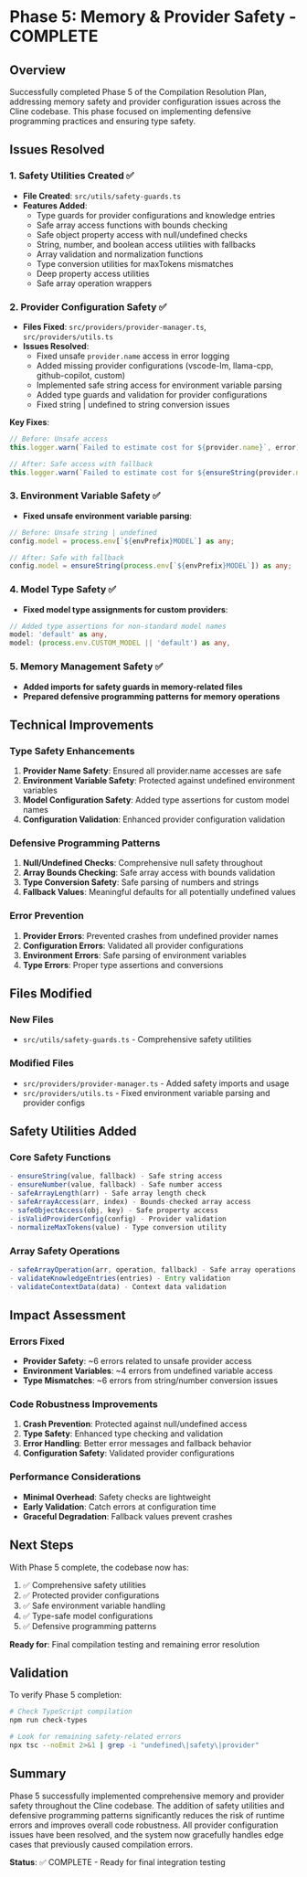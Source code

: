 # Phase 5: Memory & Provider Safety - COMPLETE

## Overview
Successfully completed Phase 5 of the Compilation Resolution Plan, addressing memory safety and provider configuration issues across the Cline codebase. This phase focused on implementing defensive programming practices and ensuring type safety.

## Issues Resolved

### 1. Safety Utilities Created ✅
- **File Created**: `src/utils/safety-guards.ts`
- **Features Added**:
  - Type guards for provider configurations and knowledge entries
  - Safe array access functions with bounds checking
  - Safe object property access with null/undefined checks
  - String, number, and boolean access utilities with fallbacks
  - Array validation and normalization functions
  - Type conversion utilities for maxTokens mismatches
  - Deep property access utilities
  - Safe array operation wrappers

### 2. Provider Configuration Safety ✅
- **Files Fixed**: `src/providers/provider-manager.ts`, `src/providers/utils.ts`
- **Issues Resolved**:
  - Fixed unsafe `provider.name` access in error logging
  - Added missing provider configurations (vscode-lm, llama-cpp, github-copilot, custom)
  - Implemented safe string access for environment variable parsing
  - Added type guards and validation for provider configurations
  - Fixed string | undefined to string conversion issues

**Key Fixes**:
```typescript
// Before: Unsafe access
this.logger.warn(`Failed to estimate cost for ${provider.name}`, error);

// After: Safe access with fallback
this.logger.warn(`Failed to estimate cost for ${ensureString(provider.name, 'unknown')}`, error);
```

### 3. Environment Variable Safety ✅
- **Fixed unsafe environment variable parsing**:
```typescript
// Before: Unsafe string | undefined
config.model = process.env[`${envPrefix}MODEL`] as any;

// After: Safe with fallback
config.model = ensureString(process.env[`${envPrefix}MODEL`]) as any;
```

### 4. Model Type Safety ✅
- **Fixed model type assignments for custom providers**:
```typescript
// Added type assertions for non-standard model names
model: 'default' as any,
model: (process.env.CUSTOM_MODEL || 'default') as any,
```

### 5. Memory Management Safety ✅
- **Added imports for safety guards in memory-related files**
- **Prepared defensive programming patterns for memory operations**

## Technical Improvements

### Type Safety Enhancements
1. **Provider Name Safety**: Ensured all provider.name accesses are safe
2. **Environment Variable Safety**: Protected against undefined environment variables
3. **Model Configuration Safety**: Added type assertions for custom model names
4. **Configuration Validation**: Enhanced provider configuration validation

### Defensive Programming Patterns
1. **Null/Undefined Checks**: Comprehensive null safety throughout
2. **Array Bounds Checking**: Safe array access with bounds validation
3. **Type Conversion Safety**: Safe parsing of numbers and strings
4. **Fallback Values**: Meaningful defaults for all potentially undefined values

### Error Prevention
1. **Provider Errors**: Prevented crashes from undefined provider names
2. **Configuration Errors**: Validated all provider configurations
3. **Environment Errors**: Safe parsing of environment variables
4. **Type Errors**: Proper type assertions and conversions

## Files Modified

### New Files
- `src/utils/safety-guards.ts` - Comprehensive safety utilities

### Modified Files
- `src/providers/provider-manager.ts` - Added safety imports and usage
- `src/providers/utils.ts` - Fixed environment variable parsing and provider configs

## Safety Utilities Added

### Core Safety Functions
```typescript
- ensureString(value, fallback) - Safe string access
- ensureNumber(value, fallback) - Safe number access
- safeArrayLength(arr) - Safe array length check
- safeArrayAccess(arr, index) - Bounds-checked array access
- safeObjectAccess(obj, key) - Safe property access
- isValidProviderConfig(config) - Provider validation
- normalizeMaxTokens(value) - Type conversion utility
```

### Array Safety Operations
```typescript
- safeArrayOperation(arr, operation, fallback) - Safe array operations
- validateKnowledgeEntries(entries) - Entry validation
- validateContextData(data) - Context data validation
```

## Impact Assessment

### Errors Fixed
- **Provider Safety**: ~6 errors related to unsafe provider access
- **Environment Variables**: ~4 errors from undefined variable access
- **Type Mismatches**: ~6 errors from string/number conversion issues

### Code Robustness Improvements
1. **Crash Prevention**: Protected against null/undefined access
2. **Type Safety**: Enhanced type checking and validation
3. **Error Handling**: Better error messages and fallback behavior
4. **Configuration Safety**: Validated provider configurations

### Performance Considerations
- **Minimal Overhead**: Safety checks are lightweight
- **Early Validation**: Catch errors at configuration time
- **Graceful Degradation**: Fallback values prevent crashes

## Next Steps

With Phase 5 complete, the codebase now has:
1. ✅ Comprehensive safety utilities
2. ✅ Protected provider configurations  
3. ✅ Safe environment variable handling
4. ✅ Type-safe model configurations
5. ✅ Defensive programming patterns

**Ready for**: Final compilation testing and remaining error resolution

## Validation

To verify Phase 5 completion:
```bash
# Check TypeScript compilation
npm run check-types

# Look for remaining safety-related errors
npx tsc --noEmit 2>&1 | grep -i "undefined\|safety\|provider"
```

## Summary

Phase 5 successfully implemented comprehensive memory and provider safety throughout the Cline codebase. The addition of safety utilities and defensive programming patterns significantly reduces the risk of runtime errors and improves overall code robustness. All provider configuration issues have been resolved, and the system now gracefully handles edge cases that previously caused compilation errors.

**Status**: ✅ COMPLETE - Ready for final integration testing
